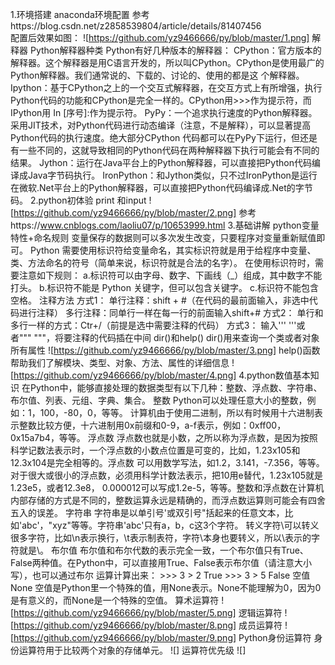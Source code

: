 1.环境搭建
anaconda环境配置
  参考https://blog.csdn.net/z2858539804/article/details/81407456  
  配置后效果如图：
  ![https://github.com/yz9466666/py/blob/master/1.png]
解释器
  Python解释器种类
    Python有好几种版本的解释器：
    CPython：官方版本的解释器。这个解释器是用C语言开发的，所以叫CPython。CPython是使用最广的Python解释器。我们通常说的、下载的、讨论的、使用的都是这     个解释器。
    Ipython：基于CPython之上的一个交互式解释器，在交互方式上有所增强，执行Python代码的功能和CPython是完全一样的。CPython用>>>作为提示符，而IPython用     In [序号]:作为提示符。
    PyPy：一个追求执行速度的Python解释器。采用JIT技术，对Python代码进行动态编译（注意，不是解释），可以显著提高Python代码的执行速度。绝大部分CPython     代码都可以在PyPy下运行，但还是有一些不同的，这就导致相同的Python代码在两种解释器下执行可能会有不同的结果。
    Jython：运行在Java平台上的Python解释器，可以直接把Python代码编译成Java字节码执行。
    IronPython：和Jython类似，只不过IronPython是运行在微软.Net平台上的Python解释器，可以直接把Python代码编译成.Net的字节码。
2.python初体验
  print 和input
    ![https://github.com/yz9466666/py/blob/master/2.png]
    参考https://www.cnblogs.com/laoliu07/p/10653999.html
3.基础讲解
  python变量特性+命名规则
    变量保存的数据则可以多次发生改变，只要程序对变量重新赋值即可。
    Python 需要使用标识符给变量命名，其实标识符就是用于给程序中变量、类、方法命名的符号（简单来说，标识符就是合法的名字）。
    在使用标识符时，需要注意如下规则：
    a.标识符可以由字母、数字、下画线（_）组成，其中数字不能打头。
    b.标识符不能是 Python 关键字，但可以包含关键字。
    c.标识符不能包含空格。
  注释方法
    方式1：
    单行注释：shift + #（在代码的最前面输入，非选中代码进行注释）
    多行注释：同单行一样在每一行的前面输入shift+#
    方式2：
    单行和多行一样的方式：Ctr+/（前提是选中需要注释的代码）
    方式3：
    输入''' '''或者""" """，将要注释的代码插在中间
  dir()和help()
   dir()用来查询一个类或者对象所有属性
   ![https://github.com/yz9466666/py/blob/master/3.png]
   help()函数帮助我们了解模块、类型、对象、方法、属性的详细信息
   ![https://github.com/yz9466666/py/blob/master/4.png]
4.python数值基本知识
  在Python中，能够直接处理的数据类型有以下几种：整数、浮点数、字符串、布尔值、列表、元组、字典、集合。
    整数
      Python可以处理任意大小的整数，例如：1，100，-80，0，等等。
      计算机由于使用二进制，所以有时候用十六进制表示整数比较方便，十六进制用0x前缀和0-9，a-f表示，例如：0xff00，0x15a7b4，等等。
    浮点数
      浮点数也就是小数，之所以称为浮点数，是因为按照科学记数法表示时，一个浮点数的小数点位置是可变的，比如，1.23x105和12.3x104是完全相等的。浮点数       可以用数学写法，如1.2，3.141，-7.356，等等。对于很大或很小的浮点数，必须用科学计数法表示，把10用e替代，1.23x105就是1.23e5，或者12.3e8，           0.000012可以写成1.2e-5，等等。整数和浮点数在计算机内部存储的方式是不同的，整数运算永远是精确的，而浮点数运算则可能会有四舍五入的误差。
    字符串
      字符串是以单引号'或双引号"括起来的任意文本，比如'abc'，"xyz"等等。字符串'abc'只有a，b，c这3个字符。
      转义字符\可以转义很多字符，比如\n表示换行，\t表示制表符，字符\本身也要转义，所以\表示的字符就是\。
    布尔值
      布尔值和布尔代数的表示完全一致，一个布尔值只有True、False两种值。在Python中，可以直接用True、False表示布尔值（请注意大小写），也可以通过布尔       运算计算出来：
      >>> 3 > 2
      True
      >>> 3 > 5
      False
    空值None
      空值是Python里一个特殊的值，用None表示。None不能理解为0，因为0是有意义的，而None是一个特殊的空值。
    算术运算符
    ![https://github.com/yz9466666/py/blob/master/5.png]
    逻辑运算符
    ![https://github.com/yz9466666/py/blob/master/8.png]
    成员运算符
    ![https://github.com/yz9466666/py/blob/master/9.png]
    Python身份运算符
    身份运算符用于比较两个对象的存储单元。
    ![]
    运算符优先级
    ![]
    

